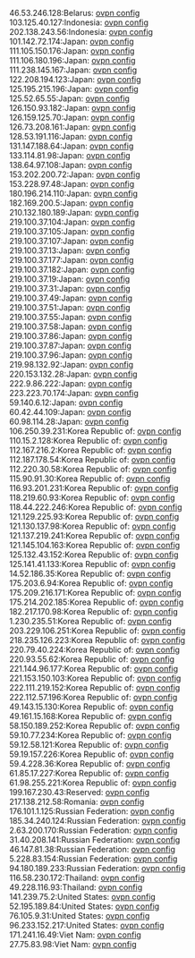 46.53.246.128:Belarus: [ovpn config](vpn/46_53_246_128.ovpn)  
103.125.40.127:Indonesia: [ovpn config](vpn/103_125_40_127.ovpn)  
202.138.243.56:Indonesia: [ovpn config](vpn/202_138_243_56.ovpn)  
101.142.72.174:Japan: [ovpn config](vpn/101_142_72_174.ovpn)  
111.105.150.176:Japan: [ovpn config](vpn/111_105_150_176.ovpn)  
111.106.180.196:Japan: [ovpn config](vpn/111_106_180_196.ovpn)  
111.238.145.167:Japan: [ovpn config](vpn/111_238_145_167.ovpn)  
122.208.194.123:Japan: [ovpn config](vpn/122_208_194_123.ovpn)  
125.195.215.196:Japan: [ovpn config](vpn/125_195_215_196.ovpn)  
125.52.65.55:Japan: [ovpn config](vpn/125_52_65_55.ovpn)  
126.150.93.182:Japan: [ovpn config](vpn/126_150_93_182.ovpn)  
126.159.125.70:Japan: [ovpn config](vpn/126_159_125_70.ovpn)  
126.73.208.161:Japan: [ovpn config](vpn/126_73_208_161.ovpn)  
128.53.191.116:Japan: [ovpn config](vpn/128_53_191_116.ovpn)  
131.147.188.64:Japan: [ovpn config](vpn/131_147_188_64.ovpn)  
133.114.81.98:Japan: [ovpn config](vpn/133_114_81_98.ovpn)  
138.64.97.108:Japan: [ovpn config](vpn/138_64_97_108.ovpn)  
153.202.200.72:Japan: [ovpn config](vpn/153_202_200_72.ovpn)  
153.228.97.48:Japan: [ovpn config](vpn/153_228_97_48.ovpn)  
180.196.214.110:Japan: [ovpn config](vpn/180_196_214_110.ovpn)  
182.169.200.5:Japan: [ovpn config](vpn/182_169_200_5.ovpn)  
210.132.180.189:Japan: [ovpn config](vpn/210_132_180_189.ovpn)  
219.100.37.104:Japan: [ovpn config](vpn/219_100_37_104.ovpn)  
219.100.37.105:Japan: [ovpn config](vpn/219_100_37_105.ovpn)  
219.100.37.107:Japan: [ovpn config](vpn/219_100_37_107.ovpn)  
219.100.37.13:Japan: [ovpn config](vpn/219_100_37_13.ovpn)  
219.100.37.177:Japan: [ovpn config](vpn/219_100_37_177.ovpn)  
219.100.37.182:Japan: [ovpn config](vpn/219_100_37_182.ovpn)  
219.100.37.19:Japan: [ovpn config](vpn/219_100_37_19.ovpn)  
219.100.37.31:Japan: [ovpn config](vpn/219_100_37_31.ovpn)  
219.100.37.49:Japan: [ovpn config](vpn/219_100_37_49.ovpn)  
219.100.37.51:Japan: [ovpn config](vpn/219_100_37_51.ovpn)  
219.100.37.55:Japan: [ovpn config](vpn/219_100_37_55.ovpn)  
219.100.37.58:Japan: [ovpn config](vpn/219_100_37_58.ovpn)  
219.100.37.86:Japan: [ovpn config](vpn/219_100_37_86.ovpn)  
219.100.37.87:Japan: [ovpn config](vpn/219_100_37_87.ovpn)  
219.100.37.96:Japan: [ovpn config](vpn/219_100_37_96.ovpn)  
219.98.132.92:Japan: [ovpn config](vpn/219_98_132_92.ovpn)  
220.153.132.28:Japan: [ovpn config](vpn/220_153_132_28.ovpn)  
222.9.86.222:Japan: [ovpn config](vpn/222_9_86_222.ovpn)  
223.223.70.174:Japan: [ovpn config](vpn/223_223_70_174.ovpn)  
59.140.6.12:Japan: [ovpn config](vpn/59_140_6_12.ovpn)  
60.42.44.109:Japan: [ovpn config](vpn/60_42_44_109.ovpn)  
60.98.114.28:Japan: [ovpn config](vpn/60_98_114_28.ovpn)  
106.250.39.231:Korea Republic of: [ovpn config](vpn/106_250_39_231.ovpn)  
110.15.2.128:Korea Republic of: [ovpn config](vpn/110_15_2_128.ovpn)  
112.167.216.2:Korea Republic of: [ovpn config](vpn/112_167_216_2.ovpn)  
112.187.178.54:Korea Republic of: [ovpn config](vpn/112_187_178_54.ovpn)  
112.220.30.58:Korea Republic of: [ovpn config](vpn/112_220_30_58.ovpn)  
115.90.91.30:Korea Republic of: [ovpn config](vpn/115_90_91_30.ovpn)  
116.93.201.231:Korea Republic of: [ovpn config](vpn/116_93_201_231.ovpn)  
118.219.60.93:Korea Republic of: [ovpn config](vpn/118_219_60_93.ovpn)  
118.44.222.246:Korea Republic of: [ovpn config](vpn/118_44_222_246.ovpn)  
121.129.225.93:Korea Republic of: [ovpn config](vpn/121_129_225_93.ovpn)  
121.130.137.98:Korea Republic of: [ovpn config](vpn/121_130_137_98.ovpn)  
121.137.219.241:Korea Republic of: [ovpn config](vpn/121_137_219_241.ovpn)  
121.145.104.163:Korea Republic of: [ovpn config](vpn/121_145_104_163.ovpn)  
125.132.43.152:Korea Republic of: [ovpn config](vpn/125_132_43_152.ovpn)  
125.141.41.133:Korea Republic of: [ovpn config](vpn/125_141_41_133.ovpn)  
14.52.186.35:Korea Republic of: [ovpn config](vpn/14_52_186_35.ovpn)  
175.203.6.94:Korea Republic of: [ovpn config](vpn/175_203_6_94.ovpn)  
175.209.216.171:Korea Republic of: [ovpn config](vpn/175_209_216_171.ovpn)  
175.214.202.185:Korea Republic of: [ovpn config](vpn/175_214_202_185.ovpn)  
182.217.170.98:Korea Republic of: [ovpn config](vpn/182_217_170_98.ovpn)  
1.230.235.51:Korea Republic of: [ovpn config](vpn/1_230_235_51.ovpn)  
203.229.106.251:Korea Republic of: [ovpn config](vpn/203_229_106_251.ovpn)  
218.235.126.223:Korea Republic of: [ovpn config](vpn/218_235_126_223.ovpn)  
220.79.40.224:Korea Republic of: [ovpn config](vpn/220_79_40_224.ovpn)  
220.93.55.62:Korea Republic of: [ovpn config](vpn/220_93_55_62.ovpn)  
221.144.96.177:Korea Republic of: [ovpn config](vpn/221_144_96_177.ovpn)  
221.153.150.103:Korea Republic of: [ovpn config](vpn/221_153_150_103.ovpn)  
222.111.219.152:Korea Republic of: [ovpn config](vpn/222_111_219_152.ovpn)  
222.112.57.196:Korea Republic of: [ovpn config](vpn/222_112_57_196.ovpn)  
49.143.15.130:Korea Republic of: [ovpn config](vpn/49_143_15_130.ovpn)  
49.161.15.168:Korea Republic of: [ovpn config](vpn/49_161_15_168.ovpn)  
58.150.189.252:Korea Republic of: [ovpn config](vpn/58_150_189_252.ovpn)  
59.10.77.234:Korea Republic of: [ovpn config](vpn/59_10_77_234.ovpn)  
59.12.58.121:Korea Republic of: [ovpn config](vpn/59_12_58_121.ovpn)  
59.19.157.226:Korea Republic of: [ovpn config](vpn/59_19_157_226.ovpn)  
59.4.228.36:Korea Republic of: [ovpn config](vpn/59_4_228_36.ovpn)  
61.85.17.227:Korea Republic of: [ovpn config](vpn/61_85_17_227.ovpn)  
61.98.255.221:Korea Republic of: [ovpn config](vpn/61_98_255_221.ovpn)  
199.167.230.43:Reserved: [ovpn config](vpn/199_167_230_43.ovpn)  
217.138.212.58:Romania: [ovpn config](vpn/217_138_212_58.ovpn)  
176.101.1.125:Russian Federation: [ovpn config](vpn/176_101_1_125.ovpn)  
185.34.240.124:Russian Federation: [ovpn config](vpn/185_34_240_124.ovpn)  
2.63.200.170:Russian Federation: [ovpn config](vpn/2_63_200_170.ovpn)  
31.40.208.141:Russian Federation: [ovpn config](vpn/31_40_208_141.ovpn)  
46.147.81.38:Russian Federation: [ovpn config](vpn/46_147_81_38.ovpn)  
5.228.83.154:Russian Federation: [ovpn config](vpn/5_228_83_154.ovpn)  
94.180.189.233:Russian Federation: [ovpn config](vpn/94_180_189_233.ovpn)  
116.58.230.172:Thailand: [ovpn config](vpn/116_58_230_172.ovpn)  
49.228.116.93:Thailand: [ovpn config](vpn/49_228_116_93.ovpn)  
141.239.75.2:United States: [ovpn config](vpn/141_239_75_2.ovpn)  
52.195.189.84:United States: [ovpn config](vpn/52_195_189_84.ovpn)  
76.105.9.31:United States: [ovpn config](vpn/76_105_9_31.ovpn)  
96.233.152.217:United States: [ovpn config](vpn/96_233_152_217.ovpn)  
171.241.16.49:Viet Nam: [ovpn config](vpn/171_241_16_49.ovpn)  
27.75.83.98:Viet Nam: [ovpn config](vpn/27_75_83_98.ovpn)  
